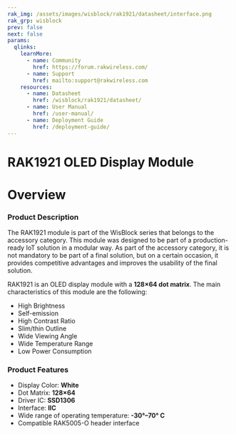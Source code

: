 ```yaml
---
rak_img: /assets/images/wisblock/rak1921/datasheet/interface.png
rak_grp: wisblock
prev: false
next: false
params:
  qlinks:
    learnMore:
      - name: Community
        href: https://forum.rakwireless.com/
      - name: Support
        href: mailto:support@rakwireless.com
    resources:
      - name: Datasheet
        href: /wisblock/rak1921/datasheet/
      - name: User Manual
        href: /user-manual/
      - name: Deployment Guide
        href: /deployment-guide/
---
```



# RAK1921 OLED Display Module 

# Overview

### Product Description

The RAK1921 module is part of the WisBlock series that belongs to the accessory category. This module was designed to be part of a production-ready IoT solution in a modular way. As part of the accessory category, it is not mandatory to be part of a final solution, but on a certain occasion, it provides competitive advantages and improves the usability of the final solution.

RAK1921 is an OLED display module with a **128×64 dot matrix**. The main characteristics of this module are the following:

- High Brightness
- Self-emission
- High Contrast Ratio
- Slim/thin Outline
- Wide Viewing Angle
- Wide Temperature Range
- Low Power Consumption

<rk-btn
  src="../datasheet/"
  label="Get Started with RAK1921 OLED Display Module"
/>

<rk-quick-links :params="$page.frontmatter.params.qlinks"/>

### Product Features

- Display Color: **White**
- Dot Matrix: **128×64**
- Driver IC: **SSD1306**
- Interface: **IIC**
- Wide range of operating temperature: **-30°–70° C**
- Compatible RAK5005-O header interface


<rk-btn
  src="https://store.rakwireless.com/"
  label="Buy a RAK1921 OLED Display Module"
  _blank
/>
